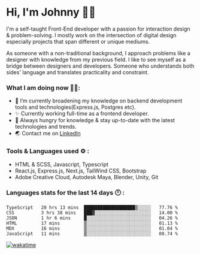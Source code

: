 # Hi, I'm Johnny 👋🧑‍

I'm a self-taught Front-End developer with a passion for interaction design & problem-solving. I mostly work on the intersection of digital design especially projects that span different or unique mediums.

As someone with a non-traditional background, I approach problems like a designer with knowledge from my previous field. I like to see myself as a bridge between designers and developers. Someone who understands both sides' language and translates practicality and constraint.

### What I am doing now 🧑‍💻:

- 🔭 I’m currently broadening my knowledge on backend development tools and technologies(Express.js, Postgres etc).
- ✨ Currently working full-time as a frontend developer.
- 📖 Always hungry for knowledge & stay up-to-date with the latest technologies and trends.
- 🌏 Contact me on [LinkedIn](https://www.linkedin.com/in/johchai/)

### Tools & Languages used ⚙️ :

- HTML & SCSS, Javascript, Typescript
- React.js, Express.js, Next.js, TailWind CSS, Bootstrap
- Adobe Creative Cloud, Autodesk Maya, Blender, Unity, Git

### Languages stats for the last 14 days 🕛 :

<!--START_SECTION:waka-->

```text
TypeScript   20 hrs 13 mins  ███████████████████▒░░░░░   77.76 %
CSS          3 hrs 38 mins   ███▓░░░░░░░░░░░░░░░░░░░░░   14.00 %
JSON         1 hr 6 mins     █░░░░░░░░░░░░░░░░░░░░░░░░   04.26 %
HTML         17 mins         ▒░░░░░░░░░░░░░░░░░░░░░░░░   01.13 %
MDX          16 mins         ▒░░░░░░░░░░░░░░░░░░░░░░░░   01.04 %
JavaScript   11 mins         ▒░░░░░░░░░░░░░░░░░░░░░░░░   00.74 %
```

<!--END_SECTION:waka-->

[![wakatime](https://wakatime.com/badge/user/0cd14e89-b357-451d-b5c1-4a79286fb5a6.svg)](https://wakatime.com/@0cd14e89-b357-451d-b5c1-4a79286fb5a6)
